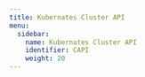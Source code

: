 ```yaml
---
title: Kubernates Cluster API
menu:
  sidebar:
    name: Kubernates Cluster API
    identifier: CAPI
    weight: 20
---
```

